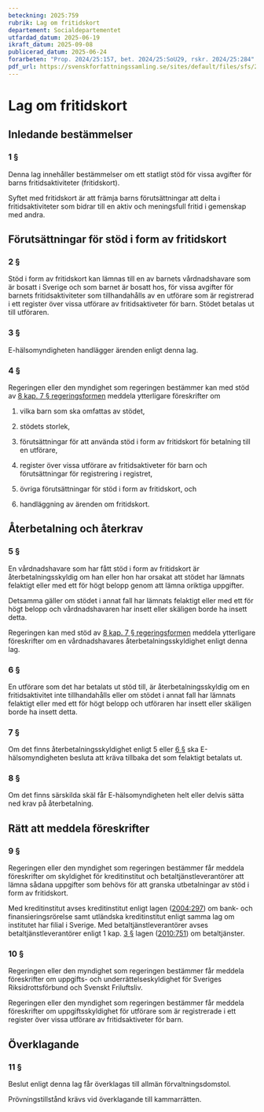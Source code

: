 ```yaml
---
beteckning: 2025:759
rubrik: Lag om fritidskort
departement: Socialdepartementet
utfardad_datum: 2025-06-19
ikraft_datum: 2025-09-08
publicerad_datum: 2025-06-24
forarbeten: "Prop. 2024/25:157, bet. 2024/25:SoU29, rskr. 2024/25:284"
pdf_url: https://svenskforfattningssamling.se/sites/default/files/sfs/2025-06/SFS2025-759.pdf
---
```


# Lag om fritidskort

## Inledande bestämmelser

### 1 §

Denna lag innehåller bestämmelser om ett statligt stöd för vissa avgifter för barns fritidsaktiviteter (fritidskort).

Syftet med fritidskort är att främja barns förutsättningar att delta i fritidsaktiviteter som bidrar till en aktiv och meningsfull fritid i gemenskap med andra.

## Förutsättningar för stöd i form av fritidskort

### 2 §

Stöd i form av fritidskort kan lämnas till en av barnets vårdnadshavare som är bosatt i Sverige och som barnet är bosatt hos, för vissa avgifter för barnets fritidsaktiviteter som tillhandahålls av en utförare som är registrerad i ett register över vissa utförare av fritidsaktiveter för barn. Stödet betalas ut till utföraren.

### 3 §

E-hälsomyndigheten handlägger ärenden enligt denna lag.

### 4 §

Regeringen eller den myndighet som regeringen bestämmer kan med stöd av [8 kap. 7 § regeringsformen](https://selex.se/eli/sfs/1974/152#kap8.7) meddela ytterligare föreskrifter om

1. vilka barn som ska omfattas av stödet,

2. stödets storlek,

3. förutsättningar för att använda stöd i form av fritidskort för betalning till en utförare,

4. register över vissa utförare av fritidsaktiveter för barn och förutsättningar för registrering i registret,

5. övriga förutsättningar för stöd i form av fritidskort, och

6. handläggning av ärenden om fritidskort.

## Återbetalning och återkrav

### 5 §

En vårdnadshavare som har fått stöd i form av fritidskort är återbetalningsskyldig om han eller hon har orsakat att stödet har lämnats felaktigt eller med ett för högt belopp genom att lämna oriktiga uppgifter.

Detsamma gäller om stödet i annat fall har lämnats felaktigt eller med ett för högt belopp och vårdnadshavaren har insett eller skäligen borde ha insett detta.

Regeringen kan med stöd av [8 kap. 7 § regeringsformen](https://selex.se/eli/sfs/1974/152#kap8.7) meddela ytterligare föreskrifter om en vårdnadshavares återbetalningsskyldighet enligt denna lag.

### 6 §

En utförare som det har betalats ut stöd till, är återbetalningsskyldig om en fritidsaktivitet inte tillhandahålls eller om stödet i annat fall har lämnats felaktigt eller med ett för högt belopp och utföraren har insett eller skäligen borde ha insett detta.

### 7 §

Om det finns återbetalningsskyldighet enligt 5 eller [6 §](#6) ska E-hälsomyndigheten besluta att kräva tillbaka det som felaktigt betalats ut.

### 8 §

Om det finns särskilda skäl får E-hälsomyndigheten helt eller delvis sätta ned krav på återbetalning.

## Rätt att meddela föreskrifter

### 9 §

Regeringen eller den myndighet som regeringen bestämmer får meddela föreskrifter om skyldighet för kreditinstitut och betaltjänstleverantörer att lämna sådana uppgifter som behövs för att granska utbetalningar av stöd i form av fritidskort.

Med kreditinstitut avses kreditinstitut enligt lagen ([2004:297](https://selex.se/eli/sfs/2004/297)) om bank- och finansieringsrörelse samt utländska kreditinstitut enligt samma lag om institutet har filial i Sverige. Med betaltjänstleverantörer avses betaltjänstleverantörer enligt 1 kap. [3 §](#kap1.3) lagen ([2010:751](https://selex.se/eli/sfs/2010/751)) om betaltjänster.

### 10 §

Regeringen eller den myndighet som regeringen bestämmer får meddela föreskrifter om uppgifts- och underrättelseskyldighet för Sveriges Riksidrottsförbund och Svenskt Friluftsliv.

Regeringen eller den myndighet som regeringen bestämmer får meddela föreskrifter om uppgiftsskyldighet för utförare som är registrerade i ett register över vissa utförare av fritidsaktiveter för barn.

## Överklagande

### 11 §

Beslut enligt denna lag får överklagas till allmän förvaltningsdomstol.

Prövningstillstånd krävs vid överklagande till kammarrätten.